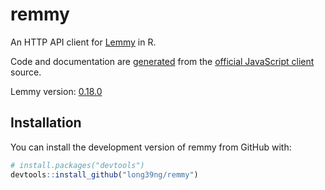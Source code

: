 
<!-- README.md is generated from README.Rmd. Please edit that file -->

# remmy

<!-- badges: start -->

<!-- badges: end -->

An HTTP API client for [Lemmy](https://github.com/LemmyNet/lemmy) in R.

Code and documentation are [generated](./dev/build.sh) from the
[official JavaScript
client](https://github.com/LemmyNet/lemmy-js-client) source.

Lemmy version:
[0.18.0](https://github.com/LemmyNet/lemmy/releases/tag/0.18.0)

## Installation

<!-- You can install the released version of remmy from CRAN: -->

<!-- ``` r -->

<!-- install.packages("remmy") -->

<!-- ``` -->

<!-- Or install the development version of remmy from GitHub with: -->

You can install the development version of remmy from GitHub with:

``` r
# install.packages("devtools")
devtools::install_github("long39ng/remmy")
```
